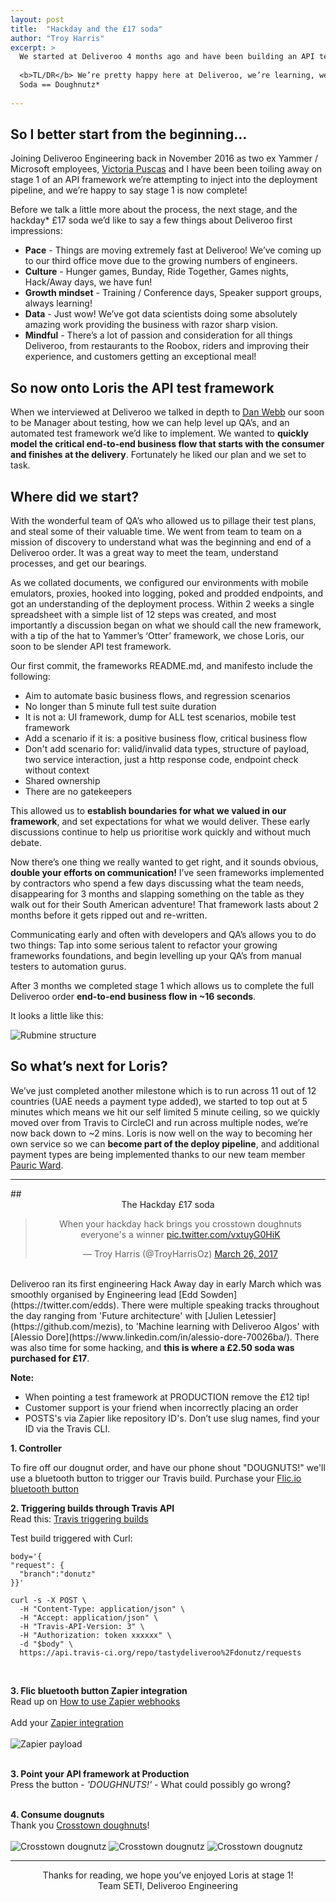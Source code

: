 ```yaml
---
layout: post
title:  "Hackday and the £17 soda"
author: "Troy Harris"
excerpt: >
  We started at Deliveroo 4 months ago and have been building an API test framework which has now just completed stage 1.  
    
  <b>TL/DR</b> We’re pretty happy here at Deliveroo, we’re learning, we’re having fun, we’re doing it at pace. 
  Soda == Doughnutz*
  
---
```


## So I better start from the beginning...

Joining Deliveroo Engineering back in November 2016 as two ex Yammer / Microsoft employees, [Victoria Puscas](https://www.linkedin.com/in/vpuscas/) 
and I have been been toiling away on stage 1 of an API framework we’re attempting to inject into the deployment pipeline, 
and we’re happy to say stage 1 is now complete!  

Before we talk a little more about the process, the next stage, and the hackday* £17 soda we’d like to say a few things 
about Deliveroo first impressions:


- <b>Pace</b> - Things are moving extremely fast at Deliveroo! We’ve coming up to our third office move due to the growing 
numbers of engineers.  
- <b>Culture</b> - Hunger games, Bunday, Ride Together, Games nights, Hack/Away days, we have fun!  
- <b>Growth mindset</b> - Training / Conference days, Speaker support groups, always learning!  
- <b>Data</b> - Just wow! We’ve got data scientists doing some absolutely amazing work providing the business 
with razor sharp vision.  
- <b>Mindful</b> - There’s a lot of passion and consideration for all things Deliveroo, from restaurants to the Roobox, 
riders and improving their experience, and customers getting an exceptional meal!  




## So now onto Loris the API test framework

When we interviewed at Deliveroo we talked in depth to [Dan Webb](https://twitter.com/danwrong) our soon to be Manager about testing, how we can help 
level up QA’s, and an automated test framework we’d like to implement. We wanted to <b>quickly model the critical 
end-to-end business flow that starts with the consumer and finishes at the delivery</b>. Fortunately he liked our plan 
and we set to task.


## Where did we start? 
With the wonderful team of QA’s who allowed us to pillage their test plans, and steal some of their valuable time. 
We went from team to team on a mission of discovery to understand what was the beginning and end of a Deliveroo order. 
It was a great way to meet the team, understand processes, and get our bearings. 

As we collated documents, we configured our environments with mobile emulators, proxies, hooked into logging, poked and 
prodded endpoints, and got an understanding of the deployment process. Within 2 weeks a single spreadsheet with a 
simple list of 12 steps was created, and most importantly a discussion began on what we should call the new framework, 
with a tip of the hat to Yammer’s ‘Otter’ framework, we chose Loris, our soon to be slender API test framework.

Our first commit, the frameworks README.md, and manifesto include the following:

- Aim to automate basic business flows, and regression scenarios
- No longer than 5 minute full test suite duration
- It is not a: UI framework, dump for ALL test scenarios, mobile test framework
- Add a scenario if it is: a positive business flow, critical business flow 
- Don't add scenario for: valid/invalid data types, structure of payload, two service interaction, 
just a http response code, endpoint check without context
- Shared ownership
- There are no gatekeepers

This allowed us to <b>establish boundaries for what we valued in our framework</b>, and set expectations for what we would 
deliver. These early discussions continue to help us prioritise work quickly and without much debate.

Now there’s one thing we really wanted to get right, and it sounds obvious, <b>double your efforts on communication!</b> 
I’ve seen frameworks implemented by contractors who spend a few days discussing what the team needs, disappearing for 
3 months and slapping something on the table as they walk out for their South American adventure! That framework lasts 
about 2 months before it gets ripped out and re-written. 

Communicating early and often with developers and QA’s allows you to do two things:  Tap into some serious talent to 
refactor your growing frameworks foundations, and begin levelling up your QA’s from manual testers to automation gurus. 

After 3 months we completed stage 1 which allows us to complete the full Deliveroo order <b>end-to-end business flow in 
~16 seconds</b>. 

It looks a little like this:


 
![Rubmine structure](/images/posts/hackday-and-the-17pound-soda/rubymine_structure.png)  


## So what’s next for Loris? 

We’ve just completed another milestone which is to run across 11 out of 12 countries (UAE needs a payment type added), we started to top out at 5 minutes 
which means we hit our self limited 5 minute ceiling, so we quickly moved over from Travis to CircleCI and run across 
multiple nodes, we’re now back down to ~2 mins. Loris is now well on the way to becoming her own service so we 
can <b>become part of the deploy pipeline</b>, and additional payment types are being implemented thanks to our new 
team member [Pauric Ward](https://www.linkedin.com/in/linuxpauric/).  

<hr>
## <center> The Hackday £17 soda </center>

<blockquote class="twitter-tweet" data-lang="en" align="center">
<p lang="en" dir="ltr">When your hackday hack brings you crosstown doughnuts everyone&#39;s a winner <a href="https://t.co/vxtuyG0HiK">pic.twitter.com/vxtuyG0HiK</a></p>&mdash; Troy Harris (@TroyHarrisOz) <a href="https://twitter.com/TroyHarrisOz/status/846093658784976897">March 26, 2017</a>
</blockquote>
<script async src="//platform.twitter.com/widgets.js" charset="utf-8"></script>  

<br>
Deliveroo ran its first engineering Hack Away day in early March which was smoothly organised by Engineering lead 
[Edd Sowden](https://twitter.com/edds). There were multiple speaking tracks throughout the day ranging from 'Future architecture' with 
[Julien Letessier](https://github.com/mezis), to 'Machine learning with Deliveroo Algos' with [Alessio Dore](https://www.linkedin.com/in/alessio-dore-70026ba/). 
There was also time for some hacking, and <b>this is where a £2.50 soda was purchased for £17</b>.

<b>Note:</b>   
- When pointing a test framework at PRODUCTION remove the £12 tip!  
- Customer support is your friend when incorrectly placing an order  
- POSTS's via Zapier like repository ID's. Don’t use slug names, find your ID via the Travis CLI.

<b> 1. Controller </b>  

To fire off our dougnut order, and have our phone shout "DOUGNUTS!" we'll use a bluetooth button to trigger our 
Travis build. Purchase your [Flic.io bluetooth button](https://flic.io/)  
  
<b> 2. Triggering builds through Travis API </b>  
Read this: [Travis triggering builds](https://docs.travis-ci.com/user/triggering-builds/)  
 
Test build triggered with Curl:  

```shell
body='{
"request": {
  "branch":"donutz"
}}'

curl -s -X POST \
  -H "Content-Type: application/json" \
  -H "Accept: application/json" \
  -H "Travis-API-Version: 3" \
  -H "Authorization: token xxxxxx" \
  -d "$body" \
  https://api.travis-ci.org/repo/tastydeliveroo%2Fdonutz/requests
```  
<br>

<b> 3. Flic bluetooth button Zapier integration </b>  
Read up on [How to use Zapier webhooks](https://zapier.com/blog/how-use-zapier-webhooks/)
<br>  
Add your [Zapier integration](https://zapier.com/zapbook/flic/)  
<br>
![Zapier payload](/images/posts/hackday-and-the-17pound-soda/zapier_payload.png)  
<br>

<b> 3. Point your API framework at Production </b>  
Press the button - <em>'DOUGHNUTS!' </em> - What could possibly go wrong?  
<br>

<b> 4. Consume dougnuts </b>  
Thank you [Crosstown doughnuts](https://www.crosstowndoughnuts.com/)!  
<br>
![Crosstown dougnutz](/images/posts/hackday-and-the-17pound-soda/doughnutz.gif)
![Crosstown dougnutz](/images/posts/hackday-and-the-17pound-soda/doughnutz.gif)
![Crosstown dougnutz](/images/posts/hackday-and-the-17pound-soda/doughnutz.gif)  

<hr>
<center> Thanks for reading, we hope you’ve enjoyed Loris at stage 1!  
<br>  
Team SETI, Deliveroo Engineering</center>
